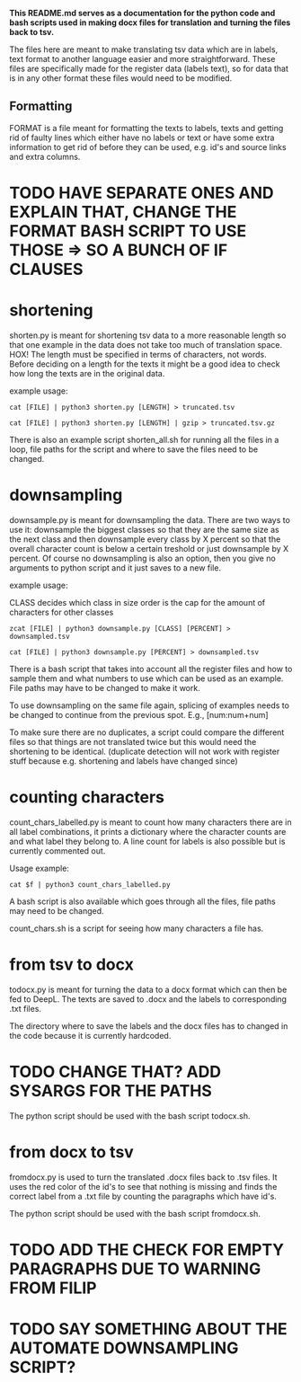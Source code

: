 **This README.md serves as a documentation for the python code and bash scripts used in making docx files for translation and turning the files back to tsv.**

The files here are meant to make translating tsv data which are in labels, text format to another language easier and more straightforward. These files are specifically made for the register data (labels text), so for data that is in any other format these files would need to be modified.

## Formatting
FORMAT is a file meant for formatting the texts to labels, texts and getting rid of faulty lines which either have no labels or text or have some extra information to get rid of before they can be used, e.g. id's and source links and extra columns.

# TODO HAVE SEPARATE ONES AND EXPLAIN THAT, CHANGE THE FORMAT BASH SCRIPT TO USE THOSE => SO A BUNCH OF IF CLAUSES


# shortening
shorten.py is meant for shortening tsv data to a more reasonable length so that one example in the data does not take too much of translation space. HOX! The length must be specified in terms of characters, not words. Before deciding on a length for the texts it might be a good idea to check how long the texts are in the original data.

example usage:

```
cat [FILE] | python3 shorten.py [LENGTH] > truncated.tsv
```
```
cat [FILE] | python3 shorten.py [LENGTH] | gzip > truncated.tsv.gz
```

There is also an example script shorten_all.sh for running all the files in a loop, file paths for the script and where to save the files need to be changed.


# downsampling
downsample.py is meant for downsampling the data. There are two ways to use it: downsample the biggest classes so that they are the same size as the next class and then downsample every class by X percent so that the overall character count is below a certain treshold or just downsample by X percent. Of course no downsampling is also an option, then you give no arguments to python script and it just saves to a new file.

example usage:

CLASS decides which class in size order is the cap for the amount of characters for other classes

```
zcat [FILE] | python3 downsample.py [CLASS] [PERCENT] > downsampled.tsv
```
```
cat [FILE] | python3 downsample.py [PERCENT] > downsampled.tsv
```

There is a bash script that takes into account all the register files and how to sample them and what numbers to use which can be used as an example. File paths may have to be changed to make it work.


To use downsampling on the same file again, splicing of examples needs to be changed to continue from the previous spot. E.g., [num:num+num]

To make sure there are no duplicates, a script could compare the different files so that things are not translated twice but this would need the shortening to be identical. (duplicate detection will not work with register stuff because e.g. shortening and labels have changed since)


# counting characters
count_chars_labelled.py is meant to count how many characters there are in all label combinations, it prints a dictionary where the character counts are and what label they belong to. A line count for labels is also possible but is currently commented out.

Usage example:

```
cat $f | python3 count_chars_labelled.py
```

A bash script is also available which goes through all the files, file paths may need to be changed.


count_chars.sh is a script for seeing how many characters a file has.


# from tsv to docx
todocx.py is meant for turning the data to a docx format which can then be fed to DeepL. The texts are saved to .docx and the labels to corresponding .txt files.

The directory where to save the labels and the docx files has to changed in the code because it is currently hardcoded. 
# TODO CHANGE THAT? ADD SYSARGS FOR THE PATHS

The python script should be used with the bash script todocx.sh.



# from docx to tsv
fromdocx.py is used to turn the translated .docx files back to .tsv files. It uses the red color of the id's to see that nothing is missing and finds the correct label from a .txt file by counting the paragraphs which have id's. 

The python script should be used with the bash script fromdocx.sh.



# TODO ADD THE CHECK FOR EMPTY PARAGRAPHS DUE TO WARNING FROM FILIP



# TODO SAY SOMETHING ABOUT THE AUTOMATE DOWNSAMPLING SCRIPT?